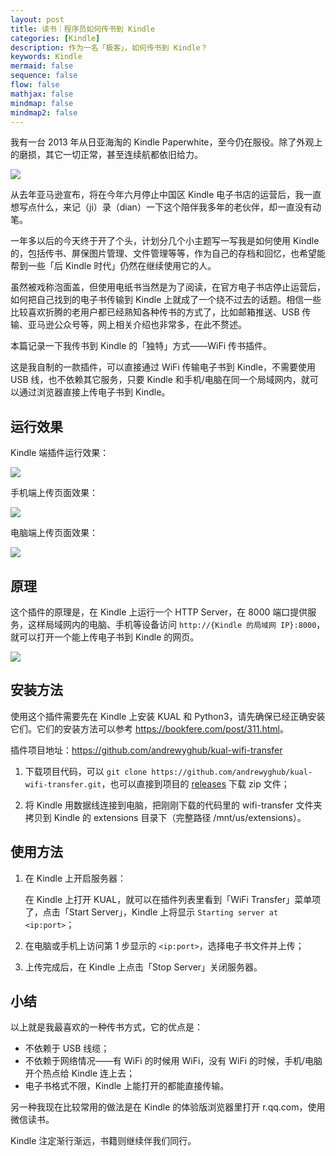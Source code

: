 ```yaml
---
layout: post
title: 读书｜程序员如何传书到 Kindle
categories: [Kindle]
description: 作为一名「极客」，如何传书到 Kindle？
keywords: Kindle 
mermaid: false
sequence: false
flow: false
mathjax: false
mindmap: false
mindmap2: false
---
```


我有一台 2013 年从日亚海淘的 Kindle Paperwhite，至今仍在服役。除了外观上的磨损，其它一切正常，甚至连续航都依旧给力。

![](/images/posts/kindle/kindle-ten-years.jpg)

从去年亚马逊宣布，将在今年六月停止中国区 Kindle 电子书店的运营后，我一直想写点什么，来记（ji）录（dian）一下这个陪伴我多年的老伙伴，却一直没有动笔。

一年多以后的今天终于开了个头，计划分几个小主题写一写我是如何使用 Kindle 的，包括传书、屏保图片管理、文件管理等等，作为自己的存档和回忆，也希望能帮到一些「后 Kindle 时代」仍然在继续使用它的人。

虽然被戏称泡面盖，但使用电纸书当然是为了阅读，在官方电子书店停止运营后，如何把自己找到的电子书传输到 Kindle 上就成了一个绕不过去的话题。相信一些比较喜欢折腾的老用户都已经熟知各种传书的方式了，比如邮箱推送、USB 传输、亚马逊公众号等，网上相关介绍也非常多，在此不赘述。

本篇记录一下我传书到 Kindle 的「独特」方式——WiFi 传书插件。

这是我自制的一款插件，可以直接通过 WiFi 传输电子书到 Kindle，不需要使用 USB 线，也不依赖其它服务，只要 Kindle 和手机/电脑在同一个局域网内，就可以通过浏览器直接上传电子书到 Kindle。

## 运行效果

Kindle 端插件运行效果：

![](/images/posts/kindle/kindle-extension.png)

手机端上传页面效果：

![](/images/posts/kindle/page-to-upload-mobile.png)

电脑端上传页面效果：

![](/images/posts/kindle/page-to-upload.png)

## 原理

这个插件的原理是，在 Kindle 上运行一个 HTTP Server，在 8000 端口提供服务，这样局域网内的电脑、手机等设备访问 `http://{Kindle 的局域网 IP}:8000`，就可以打开一个能上传电子书到 Kindle 的网页。

![](/images/posts/kindle/kindle-wifi-transfer.drawio.png)

## 安装方法

使用这个插件需要先在 Kindle 上安装 KUAL 和 Python3，请先确保已经正确安装它们。它们的安装方法可以参考 <https://bookfere.com/post/311.html>。

插件项目地址：<https://github.com/andrewyghub/kual-wifi-transfer>

1. 下载项目代码，可以 `git clone https://github.com/andrewyghub/kual-wifi-transfer.git`，也可以直接到项目的 [releases](https://github.com/andrewyghub/kual-wifi-transfer/releases) 下载 zip 文件；

2. 将 Kindle 用数据线连接到电脑，把刚刚下载的代码里的 wifi-transfer 文件夹拷贝到 Kindle 的 extensions 目录下（完整路径 /mnt/us/extensions）。

## 使用方法

1. 在 Kindle 上开启服务器：

    在 Kindle 上打开 KUAL，就可以在插件列表里看到「WiFi Transfer」菜单项了，点击「Start Server」，Kindle 上将显示 `Starting server at <ip:port>`；

2. 在电脑或手机上访问第 1 步显示的 `<ip:port>`，选择电子书文件并上传；

3. 上传完成后，在 Kindle 上点击「Stop Server」关闭服务器。

## 小结

以上就是我最喜欢的一种传书方式，它的优点是：

- 不依赖于 USB 线缆；
- 不依赖于网络情况——有 WiFi 的时候用 WiFi，没有 WiFi 的时候，手机/电脑开个热点给 Kindle 连上去；
- 电子书格式不限，Kindle 上能打开的都能直接传输。

另一种我现在比较常用的做法是在 Kindle 的体验版浏览器里打开 r.qq.com，使用微信读书。

Kindle 注定渐行渐远，书籍则继续伴我们同行。
